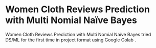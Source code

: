 # Women Cloth Reviews Prediction with Multi Nomial Naïve Bayes
 Women Cloth Reviews Prediction with Multi Nomial Naïve Bayes tried DS/ML for the first time in project format using Google Colab .
